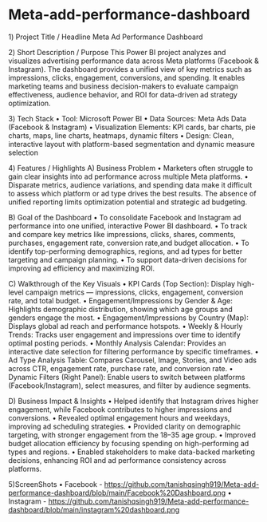 # Meta-add-performance-dashboard
1️) Project Title / Headline
Meta Ad Performance Dashboard

2️) Short Description / Purpose
This Power BI project analyzes and visualizes advertising performance data across Meta platforms (Facebook & Instagram).
The dashboard provides a unified view of key metrics such as impressions, clicks, engagement, conversions, and spending.
It enables marketing teams and business decision-makers to evaluate campaign effectiveness, audience behavior, and ROI for data-driven ad strategy optimization.

3️) Tech Stack
• Tool: Microsoft Power BI
• Data Sources: Meta Ads Data (Facebook & Instagram)
• Visualization Elements: KPI cards, bar charts, pie charts, maps, line charts, heatmaps, dynamic filters
• Design: Clean, interactive layout with platform-based segmentation and dynamic measure selection

4️) Features / Highlights
A) Business Problem
• Marketers often struggle to gain clear insights into ad performance across multiple Meta platforms.
• Disparate metrics, audience variations, and spending data make it difficult to assess which platform or ad type drives the best results.
  The absence of unified reporting limits optimization potential and strategic ad budgeting.

B) Goal of the Dashboard
• To consolidate Facebook and Instagram ad performance into one unified, interactive Power BI dashboard.
• To track and compare key metrics like impressions, clicks, shares, comments, purchases, engagement rate, conversion rate,and budget allocation.
• To identify top-performing demographics, regions, and ad types for better targeting and campaign planning.
• To support data-driven decisions for improving ad efficiency and maximizing ROI.

C) Walkthrough of the Key Visuals
• KPI Cards (Top Section): Display high-level campaign metrics — impressions, clicks, engagement, conversion rate, and total budget.
• Engagement/Impressions by Gender & Age: Highlights demographic distribution, showing which age groups and genders engage the most.
• Engagement/Impressions by Country (Map): Displays global ad reach and performance hotspots.
• Weekly & Hourly Trends: Tracks user engagement and impressions over time to identify optimal posting periods.
• Monthly Analysis Calendar: Provides an interactive date selection for filtering performance by specific timeframes.
• Ad Type Analysis Table: Compares Carousel, Image, Stories, and Video ads across CTR, engagement rate, purchase rate, and conversion rate.
• Dynamic Filters (Right Panel): Enable users to switch between platforms (Facebook/Instagram), select measures, and filter by audience segments.

D) Business Impact & Insights
• Helped identify that Instagram drives higher engagement, while Facebook contributes to higher impressions and conversions.
• Revealed optimal engagement hours and weekdays, improving ad scheduling strategies.
• Provided clarity on demographic targeting, with stronger engagement from the 18–35 age group.
• Improved budget allocation efficiency by focusing spending on high-performing ad types and regions.
• Enabled stakeholders to make data-backed marketing decisions, enhancing ROI and ad performance consistency across platforms.

5)ScreenShots
• Facebook - https://github.com/tanishqsingh919/Meta-add-performance-dashboard/blob/main/Facebook%20Dashboard.png
• Instagram  - https://github.com/tanishqsingh919/Meta-add-performance-dashboard/blob/main/instagram%20dashboard.png

